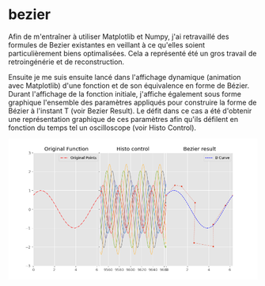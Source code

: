 # bezier
Afin de m'entraîner à utiliser Matplotlib et Numpy, j'ai retravaillé des formules de Bezier existantes en veillant à ce qu'elles soient particulièrement biens optimalisées. Cela a représenté été un gros travail de retroingénérie et de reconstruction. 

Ensuite je me suis ensuite lancé dans l'affichage dynamique (animation avec Matplotlib) d'une fonction et de son équivalence en forme de Bézier. Durant l'affichage de la fonction initiale, j'affiche également sous forme graphique l'ensemble des paramètres appliqués pour construire la forme de Bézier à l'instant T (voir Bezier Result). Le défit dans ce cas a été d'obtenir une représentation graphique de ces paramètres 
afin qu'ils défilent en fonction du temps tel un oscilloscope (voir Histo Control). 

![Instantané de l'animation](./From_Function_To_Bezier_Curve.png)
